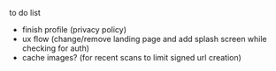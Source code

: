 to do list
- finish profile (privacy policy)
- ux flow (change/remove landing page and add splash screen while checking for auth)
- cache images? (for recent scans to limit signed url creation)